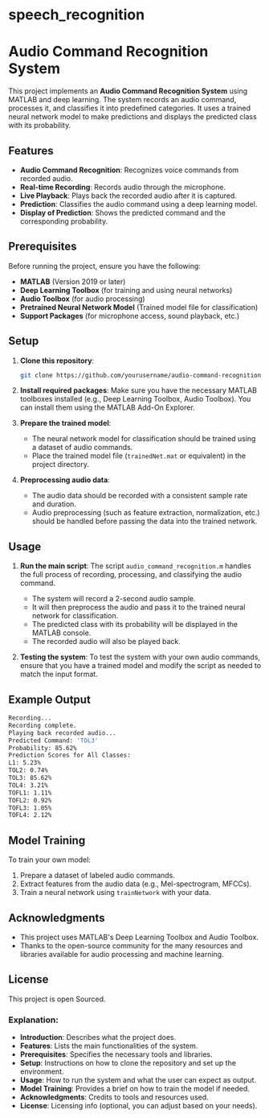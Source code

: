 # speech_recognition

# Audio Command Recognition System

This project implements an **Audio Command Recognition System** using MATLAB and deep learning. The system records an audio command, processes it, and classifies it into predefined categories. It uses a trained neural network model to make predictions and displays the predicted class with its probability.

## Features

- **Audio Command Recognition**: Recognizes voice commands from recorded audio.
- **Real-time Recording**: Records audio through the microphone.
- **Live Playback**: Plays back the recorded audio after it is captured.
- **Prediction**: Classifies the audio command using a deep learning model.
- **Display of Prediction**: Shows the predicted command and the corresponding probability.

## Prerequisites

Before running the project, ensure you have the following:

- **MATLAB** (Version 2019 or later)
- **Deep Learning Toolbox** (for training and using neural networks)
- **Audio Toolbox** (for audio processing)
- **Pretrained Neural Network Model** (Trained model file for classification)
- **Support Packages** (for microphone access, sound playback, etc.)

## Setup

1. **Clone this repository**:

   ```bash
   git clone https://github.com/yourusername/audio-command-recognition.git
   ```

2. **Install required packages**:
   Make sure you have the necessary MATLAB toolboxes installed (e.g., Deep Learning Toolbox, Audio Toolbox). You can install them using the MATLAB Add-On Explorer.

3. **Prepare the trained model**:

   - The neural network model for classification should be trained using a dataset of audio commands.
   - Place the trained model file (`trainedNet.mat` or equivalent) in the project directory.

4. **Preprocessing audio data**:
   - The audio data should be recorded with a consistent sample rate and duration.
   - Audio preprocessing (such as feature extraction, normalization, etc.) should be handled before passing the data into the trained network.

## Usage

1. **Run the main script**:
   The script `audio_command_recognition.m` handles the full process of recording, processing, and classifying the audio command.

   - The system will record a 2-second audio sample.
   - It will then preprocess the audio and pass it to the trained neural network for classification.
   - The predicted class with its probability will be displayed in the MATLAB console.
   - The recorded audio will also be played back.

2. **Testing the system**:
   To test the system with your own audio commands, ensure that you have a trained model and modify the script as needed to match the input format.

## Example Output

```bash
Recording...
Recording complete.
Playing back recorded audio...
Predicted Command: 'TOL3'
Probability: 85.62%
Prediction Scores for All Classes:
L1: 5.23%
TOL2: 0.74%
TOL3: 85.62%
TOL4: 3.21%
TOFL1: 1.11%
TOFL2: 0.92%
TOFL3: 1.05%
TOFL4: 2.12%
```

## Model Training

To train your own model:

1. Prepare a dataset of labeled audio commands.
2. Extract features from the audio data (e.g., Mel-spectrogram, MFCCs).
3. Train a neural network using `trainNetwork` with your data.

## Acknowledgments

- This project uses MATLAB's Deep Learning Toolbox and Audio Toolbox.
- Thanks to the open-source community for the many resources and libraries available for audio processing and machine learning.

## License

This project is open Sourced.

### Explanation:

- **Introduction**: Describes what the project does.
- **Features**: Lists the main functionalities of the system.
- **Prerequisites**: Specifies the necessary tools and libraries.
- **Setup**: Instructions on how to clone the repository and set up the environment.
- **Usage**: How to run the system and what the user can expect as output.
- **Model Training**: Provides a brief on how to train the model if needed.
- **Acknowledgments**: Credits to tools and resources used.
- **License**: Licensing info (optional, you can adjust based on your needs).
